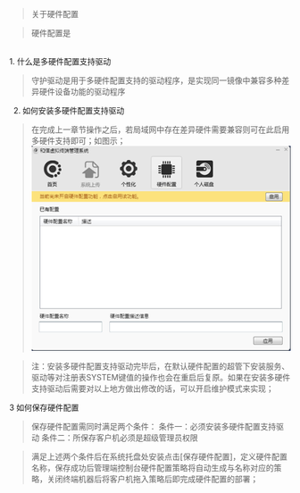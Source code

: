 <blockquote class="success">
	关于硬件配置
</blockquote>  

> 硬件配置是

</br>
1.   什么是多硬件配置支持驱动

> 守护驱动是用于多硬件配置支持的驱动程序，是实现同一镜像中兼容多种差异硬件设备功能的驱动程序

2.   如何安装多硬件配置支持驱动

> 在完成上一章节操作之后，若局域网中存在差异硬件需要兼容则可在此启用多硬件支持即可；如图示；
> ![](../../images/screenshot_1526206863323.png)
> 
<blockquote class="warning">
	注：安装多硬件配置支持驱动完毕后，在默认硬件配置的超管下安装服务、驱动等对注册表SYSTEM键值的操作也会在重启后复原。如果在安装多硬件支持驱动后需要对以上地方做出修改的话，可以开启维护模式来实现；
</blockquote>  

3  如何保存硬件配置

> 保存硬件配置需同时满足两个条件：
> 条件一：必须安装多硬件配置支持驱动
> 条件二：所保存客户机必须是超级管理员权限
> 


<blockquote class="info">
满足上述两个条件后在系统托盘处安装点击[保存硬件配置]，定义硬件配置名称，保存成功后管理端控制台硬件配置策略将自动生成与名称对应的策略，关闭终端机器后将客户机拖入策略后即完成硬件配置的部署；
</blockquote>  